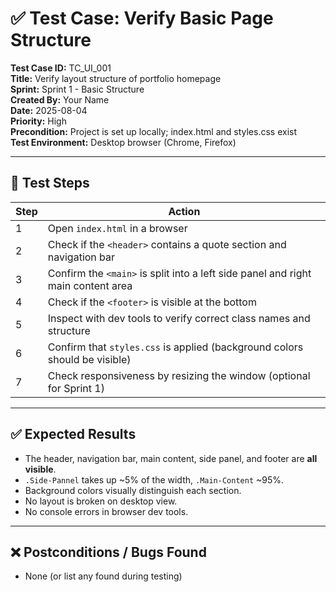 
# ✅ Test Case: Verify Basic Page Structure

**Test Case ID:** TC_UI_001  
**Title:** Verify layout structure of portfolio homepage  
**Sprint:** Sprint 1 - Basic Structure  
**Created By:** Your Name  
**Date:** 2025-08-04  
**Priority:** High  
**Precondition:** Project is set up locally; index.html and styles.css exist  
**Test Environment:** Desktop browser (Chrome, Firefox)

---

## 🧪 Test Steps

| Step | Action                                                                           |
|------|----------------------------------------------------------------------------------|
| 1    | Open `index.html` in a browser                                                   |
| 2    | Check if the `<header>` contains a quote section and navigation bar              |
| 3    | Confirm the `<main>` is split into a left side panel and right main content area |
| 4    | Check if the `<footer>` is visible at the bottom                                 |
| 5    | Inspect with dev tools to verify correct class names and structure               |
| 6    | Confirm that `styles.css` is applied (background colors should be visible)       |
| 7    | Check responsiveness by resizing the window (optional for Sprint 1)              |

---

## ✅ Expected Results

- The header, navigation bar, main content, side panel, and footer are **all visible**.
- `.Side-Pannel` takes up ~5% of the width, `.Main-Content` ~95%.
- Background colors visually distinguish each section.
- No layout is broken on desktop view.
- No console errors in browser dev tools.

---

## ❌ Postconditions / Bugs Found

- None (or list any found during testing)
